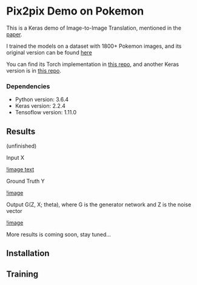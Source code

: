 # Pix2pix Demo on Pokemon

This is a Keras demo of Image-to-Image Translation, mentioned in the [paper](https://arxiv.org/pdf/1611.07004.pdf). 


I trained the models on a dataset with 1800+ Pokemon images, and its original version can be found [here](https://github.com/phillipi/pix2pix)


You can find its Torch implementation in [this repo](), and another Keras version is in [this repo](https://github.com/williamFalcon/pix2pix-keras).

### Dependencies

- Python version: 3.6.4
- Keras version: 2.2.4
- Tensoflow version: 1.11.0

## Results

(unfinished)

Input X

[!image text](https://raw.githubusercontent.com/Mistariano/pix2pix-pokemon/master/results/x.JPG)

Ground Truth Y

[!image](results/y.JPG)

Output G(Z, X; theta), where G is the generator network and Z is the noise vector

[!image](results/gz.JPG)

More results is coming soon, stay tuned...

## Installation


## Training



